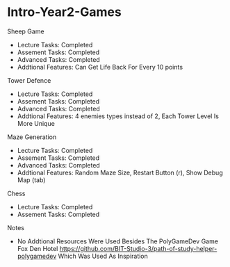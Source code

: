 # Intro-Year2-Games
Sheep Game 
- Lecture Tasks: Completed
- Assement Tasks: Completed
- Advanced Tasks: Completed
- Addtional Features: Can Get Life Back For Every 10 points

Tower Defence
- Lecture Tasks: Completed
- Assement Tasks: Completed
- Advanced Tasks: Completed
- Addtional Features: 4 enemies types instead of 2, Each Tower Level Is More Unique 

Maze Generation
- Lecture Tasks: Completed
- Assement Tasks: Completed
- Advanced Tasks: Completed
- Addtional Features: Random Maze Size, Restart Button (r), Show Debug Map (tab)

Chess
- Lecture Tasks: Completed
- Assement Tasks: Completed

Notes
- No Addtional Resources Were Used Besides The PolyGameDev Game Fox Den Hotel https://github.com/BIT-Studio-3/path-of-study-helper-polygamedev Which Was Used As Inspiration
